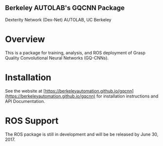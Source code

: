 ## Berkeley AUTOLAB's GQCNN Package
Dexterity Network (Dex-Net)
AUTOLAB, UC Berkeley

# Overview
This is a package for training, analysis, and ROS deployment of Grasp Quality Convolutional Neural Networks (GQ-CNNs).

# Installation
See the website at [https://berkeleyautomation.github.io/gqcnn](https://berkeleyautomation.github.io/gqcnn) for installation instructions and API Documentation.

# ROS Support
The ROS package is still in development and will be be released by June 30, 2017.
